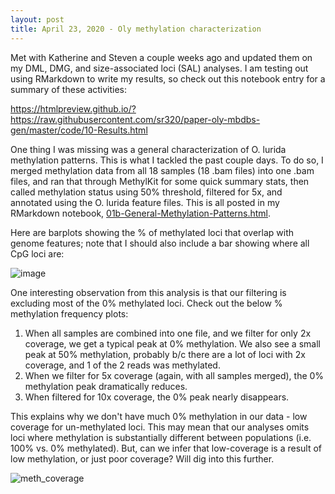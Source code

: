 ```yaml
---
layout: post
title: April 23, 2020 - Oly methylation characterization 
---
```


Met with Katherine and Steven a couple weeks ago and updated them on my DML, DMG, and size-associated loci (SAL) analyses. I am testing out using RMarkdown to write my results, so check out this notebook entry for a summary of these activities: 

https://htmlpreview.github.io/?https://raw.githubusercontent.com/sr320/paper-oly-mbdbs-gen/master/code/10-Results.html

One thing I was missing was a general characterization of O. lurida methylation patterns. This is what I tackled the past couple days. To do so, I merged methylation data from all 18 samples (18 .bam files) into one .bam files, and ran that through MethylKit for some quick summary stats, then called methylation status using 50% threshold, filtered for 5x, and annotated using the O. lurida feature files. This is all posted in my RMarkdown notebook, [01b-General-Methylation-Patterns.html](https://htmlpreview.github.io/?https://raw.githubusercontent.com/sr320/paper-oly-mbdbs-gen/master/code/01b-General-Methylation-Patterns.html). 

Here are barplots showing the % of methylated loci that overlap with genome features; note that I should also include a bar showing where all CpG loci are:  

![image](https://user-images.githubusercontent.com/17264765/80166254-5a01ac80-8592-11ea-9be1-36933338ba7e.png)

One interesting observation from this analysis is that our filtering is excluding most of the 0% methylated loci. Check out the below % methylation frequency plots: 
  1. When all samples are combined into one file, and we filter for only 2x coverage, we get a typical peak at 0% methylation. We also see a small peak at 50% methylation, probably b/c there are a lot of loci with 2x coverage, and 1 of the 2 reads was methylated.  
  2. When we filter for 5x coverage (again, with all samples merged), the 0% methylation peak dramatically reduces.  
  3. When filtered for 10x coverage, the 0% peak nearly disappears.  

This explains why we don't have much 0% methylation in our data - low coverage for un-methylated loci. This may mean that our analyses omits loci where methylation is substantially different between populations (i.e. 100% vs. 0% methylated). But, can we infer that low-coverage is a result of low methylation, or just poor coverage? Will dig into this further.  

![meth_coverage](https://user-images.githubusercontent.com/17264765/80166112-ff685080-8591-11ea-92bd-137b69d5204e.png)
